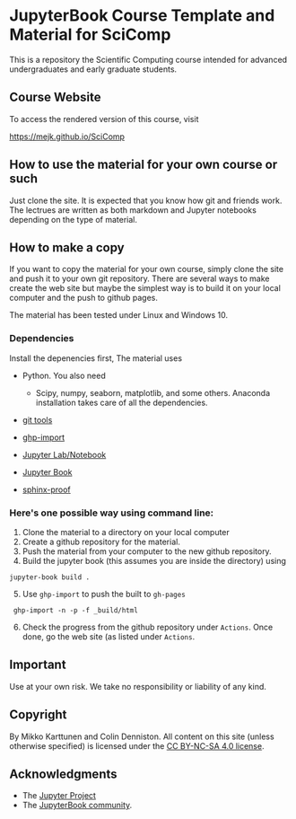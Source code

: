 # JupyterBook Course Template and Material for SciComp

This is a repository the Scientific Computing course intended for advanced undergraduates and early graduate students.

## Course Website

To access the rendered version of this course, visit 

https://mejk.github.io/SciComp


## How to use the material for your own course or such

Just clone the site. It is expected that you know how git and friends work. The lectrues are written as both markdown and Jupyter notebooks depending on the type of material. 

## How to make a copy

If you want to copy the material for your own course, simply clone the site and push it to your own git repository. There are several ways to make create the web site but maybe the simplest way is to build it on your local computer and the push to github pages.

The material has been tested under Linux and Windows 10.

### Dependencies

Install the depenencies first, The material uses 

- Python. You also need
  - Scipy, numpy, seaborn, matplotlib, and some others. Anaconda installation takes care of all the dependencies.
  
- [git tools](https://github.com/git-guides/install-git)
- [ghp-import](https://github.com/c-w/ghp-import)
- [Jupyter Lab/Notebook](https://jupyter.org/)
- [Jupyter Book](https://jupyterbook.org/start/overview.html)
- [sphinx-proof](https://github.com/executablebooks/sphinx-proof)



### Here's one possible way using command line:

1. Clone the material to a directory on your local computer
1. Create a github repository for the material.
1. Push the material from your computer to the new github repository. 
1. Build the jupyter book (this assumes you are inside the directory) using
  ```
  jupyter-book build .
  ```
5. Use `ghp-import` to push the built to `gh-pages`
  ```
   ghp-import -n -p -f _build/html
  ``` 
6. Check the progress from the github repository under `Actions`. Once done, go the web site (as listed under `Actions`.

## Important

Use at your own risk. We take no responsibility or liability of any kind. 

## Copyright 

By Mikko Karttunen and Colin Denniston.  All content on this site (unless otherwise specified) is licensed under the [CC BY-NC-SA 4.0 license](https://creativecommons.org/licenses/by-nc-sa/4.0/).


## Acknowledgments


- The [Jupyter Project](https://jupyter.org/)
- The [JupyterBook community](https://github.com/executablebooks/jupyter-book/graphs/contributors).

